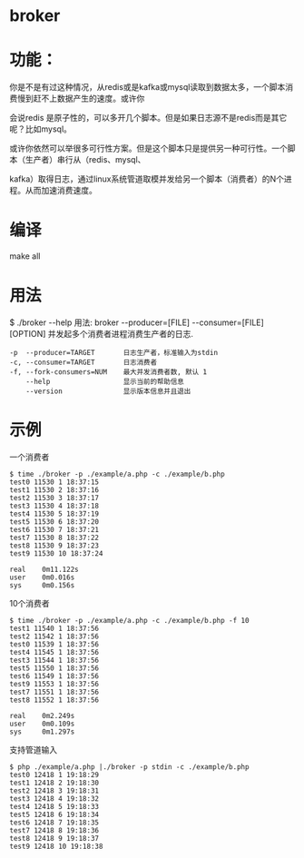 # broker

功能：
===
你是不是有过这种情况，从redis或是kafka或mysql读取到数据太多，一个脚本消费慢到赶不上数据产生的速度。或许你

会说redis 是原子性的，可以多开几个脚本。但是如果日志源不是redis而是其它呢？比如mysql。

或许你依然可以举很多可行性方案。但是这个脚本只是提供另一种可行性。一个脚本（生产者）串行从（redis、mysql、

kafka）取得日志，通过linux系统管道取模并发给另一个脚本（消费者）的N个进程。从而加速消费速度。

编译
===
make all

用法
===
$ ./broker --help
用法: broker --producer=[FILE] --consumer=[FILE] [OPTION]
并发起多个消费者进程消费生产者的日志.

    -p  --producer=TARGET       日志生产者，标准输入为stdin
    -c, --consumer=TARGET       日志消费者
    -f, --fork-consumers=NUM    最大并发消费者数, 默认 1
        --help                  显示当前的帮助信息
        --version               显示版本信息并且退出

示例
===
一个消费者
```
$ time ./broker -p ./example/a.php -c ./example/b.php
test0 11530 1 18:37:15
test1 11530 2 18:37:16
test2 11530 3 18:37:17
test3 11530 4 18:37:18
test4 11530 5 18:37:19
test5 11530 6 18:37:20
test6 11530 7 18:37:21
test7 11530 8 18:37:22
test8 11530 9 18:37:23
test9 11530 10 18:37:24

real    0m11.122s
user    0m0.016s
sys     0m0.156s
```

10个消费者
```
$ time ./broker -p ./example/a.php -c ./example/b.php -f 10
test1 11540 1 18:37:56
test2 11542 1 18:37:56
test0 11539 1 18:37:56
test4 11545 1 18:37:56
test3 11544 1 18:37:56
test5 11550 1 18:37:56
test6 11549 1 18:37:56
test9 11553 1 18:37:56
test7 11551 1 18:37:56
test8 11552 1 18:37:56

real    0m2.249s
user    0m0.109s
sys     0m1.297s
```

支持管道输入
```
$ php ./example/a.php |./broker -p stdin -c ./example/b.php 
test0 12418 1 19:18:29
test1 12418 2 19:18:30
test2 12418 3 19:18:31
test3 12418 4 19:18:32
test4 12418 5 19:18:33
test5 12418 6 19:18:34
test6 12418 7 19:18:35
test7 12418 8 19:18:36
test8 12418 9 19:18:37
test9 12418 10 19:18:38
```